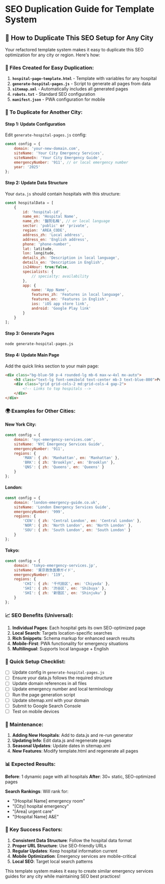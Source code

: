 # SEO Duplication Guide for Template System

## 🎯 How to Duplicate This SEO Setup for Any City

Your refactored template system makes it easy to duplicate this SEO optimization for any city or region. Here's how:

### 📁 Files Created for Easy Duplication:

1. **`hospital-page-template.html`** - Template with variables for any hospital
2. **`generate-hospital-pages.js`** - Script to generate all pages from data
3. **`sitemap.xml`** - Automatically includes all generated pages
4. **`robots.txt`** - Standard SEO configuration
5. **`manifest.json`** - PWA configuration for mobile

### 🔧 To Duplicate for Another City:

#### Step 1: Update Configuration
Edit `generate-hospital-pages.js` config:

```javascript
const config = {
    domain: 'your-new-domain.com',
    siteName: 'Your City Emergency Services',
    siteNameEn: 'Your City Emergency Guide', 
    emergencyNumber: '911', // or local emergency number
    year: '2025'
};
```

#### Step 2: Update Data Structure
Your `data.js` should contain hospitals with this structure:
```javascript
const hospitalData = [
    {
        id: 'hospital-id',
        name_en: 'Hospital Name',
        name_zh: '醫院名稱', // or local language
        sector: 'public' or 'private',
        region: 'AREA_CODE',
        address_zh: 'Local address',
        address_en: 'English address',
        phone: 'phone-number',
        lat: latitude,
        lon: longitude,
        details_zh: 'Description in local language',
        details_en: 'Description in English',
        is24Hour: true/false,
        specialists: {
            // specialty: availability
        },
        app: {
            name: 'App Name',
            features_zh: 'Features in local language',
            features_en: 'Features in English',
            ios: 'iOS app store link',
            android: 'Google Play link'
        }
    }
];
```

#### Step 3: Generate Pages
```bash
node generate-hospital-pages.js
```

#### Step 4: Update Main Page
Add the quick links section to your main page:
```html
<div class="bg-blue-50 p-4 rounded-lg mb-6 max-w-4xl mx-auto">
    <h3 class="text-lg font-semibold text-center mb-3 text-blue-800">Popular Hospitals</h3>
    <div class="grid grid-cols-2 md:grid-cols-4 gap-2">
        <!-- Links to top hospitals -->
    </div>
</div>
```

### 🌍 Examples for Other Cities:

#### New York City:
```javascript
const config = {
    domain: 'nyc-emergency-services.com',
    siteName: 'NYC Emergency Services Guide',
    emergencyNumber: '911',
    regions: {
        'MAN': { zh: 'Manhattan', en: 'Manhattan' },
        'BRK': { zh: 'Brooklyn', en: 'Brooklyn' },
        'QNS': { zh: 'Queens', en: 'Queens' }
    }
};
```

#### London:
```javascript
const config = {
    domain: 'london-emergency-guide.co.uk',
    siteName: 'London Emergency Services Guide',
    emergencyNumber: '999',
    regions: {
        'CEN': { zh: 'Central London', en: 'Central London' },
        'NOR': { zh: 'North London', en: 'North London' },
        'SOU': { zh: 'South London', en: 'South London' }
    }
};
```

#### Tokyo:
```javascript
const config = {
    domain: 'tokyo-emergency-services.jp',
    siteName: '東京救急医療ガイド',
    emergencyNumber: '119',
    regions: {
        'CHI': { zh: '千代田区', en: 'Chiyoda' },
        'SHI': { zh: '渋谷区', en: 'Shibuya' },
        'SHI': { zh: '新宿区', en: 'Shinjuku' }
    }
};
```

### 📈 SEO Benefits (Universal):

1. **Individual Pages**: Each hospital gets its own SEO-optimized page
2. **Local Search**: Targets location-specific searches
3. **Rich Snippets**: Schema markup for enhanced search results
4. **Mobile-First**: PWA functionality for emergency situations
5. **Multilingual**: Supports local language + English

### 🚀 Quick Setup Checklist:

- [ ] Update config in `generate-hospital-pages.js`
- [ ] Ensure your data.js follows the required structure
- [ ] Update domain references in all files
- [ ] Update emergency number and local terminology
- [ ] Run the page generation script
- [ ] Update sitemap.xml with your domain
- [ ] Submit to Google Search Console
- [ ] Test on mobile devices

### 🔄 Maintenance:

1. **Adding New Hospitals**: Add to data.js and re-run generator
2. **Updating Info**: Edit data.js and regenerate pages
3. **Seasonal Updates**: Update dates in sitemap.xml
4. **New Features**: Modify template.html and regenerate all pages

### 📊 Expected Results:

**Before**: 1 dynamic page with all hospitals
**After**: 30+ static, SEO-optimized pages

**Search Rankings**: Will rank for:
- "[Hospital Name] emergency room"
- "[City] hospital emergency"
- "[Area] urgent care"
- "[Hospital Name] A&E"

### 🎯 Key Success Factors:

1. **Consistent Data Structure**: Follow the hospital data format
2. **Proper URL Structure**: Use SEO-friendly URLs
3. **Regular Updates**: Keep hospital information current
4. **Mobile Optimization**: Emergency services are mobile-critical
5. **Local SEO**: Target local search patterns

This template system makes it easy to create similar emergency services guides for any city while maintaining SEO best practices!